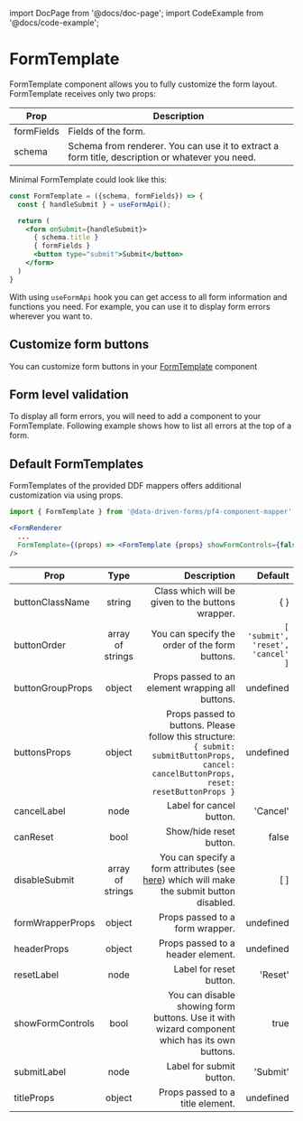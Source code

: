 import DocPage from '@docs/doc-page';
import CodeExample from '@docs/code-example';

<DocPage>

# FormTemplate

FormTemplate component allows you to fully customize the form layout. FormTemplate receives only two props:

|Prop|Description|
|----|-----------|
|formFields|Fields of the form.|
|schema|Schema from renderer. You can use it to extract a form title, description or whatever you need.|

Minimal FormTemplate could look like this:

```jsx
const FormTemplate = ({schema, formFields}) => {
  const { handleSubmit } = useFormApi();

  return (
    <form onSubmit={handleSubmit}>
      { schema.title }
      { formFields }
      <button type="submit">Submit</button>
    </form>
  )
}
```

With using `useFormApi` hook you can get access to all form information and functions you need. For example, you can use it to display form errors wherever you want to.

## Customize form buttons

You can customize form buttons in your [FormTemplate](/components/renderer#requiredprops) component

<CodeExample source="components/form-template/custom-buttons" mode="preview" />

## Form level validation

To display all form errors, you will need to add a component to your FormTemplate. Following example shows how to list all errors at the top of a form.

<CodeExample source="components/form-template/form-level-validation" mode="preview" mapper="mui" />

## Default FormTemplates

FormTemplates of the provided DDF mappers offers additional customization via using props.

```jsx
import { FormTemplate } from '@data-driven-forms/pf4-component-mapper'

<FormRenderer
  ...
  FormTemplate={(props) => <FormTemplate {props} showFormControls={false} ... />}
/>
```

|Prop|Type|Description|Default|
|----|:--:|----------:|------:|
|buttonClassName|string|Class which will be given to the buttons wrapper.|{ }|
|buttonOrder|array of strings|You can specify the order of the form buttons.|`[ 'submit', 'reset', 'cancel' ]`|
|buttonGroupProps|object|Props passed to an element wrapping all buttons.|undefined|
|buttonsProps|object|Props passed to buttons. Please follow this structure: `{ submit: submitButtonProps, cancel: cancelButtonProps, reset: resetButtonProps }`|undefined|
|cancelLabel|node|Label for cancel button.|'Cancel'|
|canReset|bool|Show/hide reset button.|false|
|disableSubmit|array of strings|You can specify a form attributes (see [here](https://final-form.org/docs/final-form/types/FormState)) which will make the submit button disabled. |[ ]|
|formWrapperProps|object|Props passed to a form wrapper.|undefined|
|headerProps|object|Props passed to a header element.|undefined|
|resetLabel|node|Label for reset button.|'Reset'|
|showFormControls|bool|You can disable showing form buttons. Use it with wizard component which has its own buttons.|true|
|submitLabel|node|Label for submit button.|'Submit'|
|titleProps|object|Props passed to a title element.|undefined|

</DocPage>
